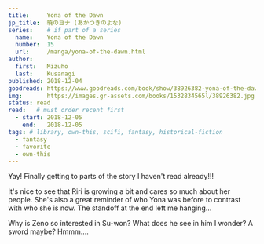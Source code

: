 ```yaml
---
title:     Yona of the Dawn
jp_title:  暁のヨナ (あかつきのよな)
series:    # if part of a series
  name:    Yona of the Dawn
  number:  15
  url:     /manga/yona-of-the-dawn.html
author: 
  first:   Mizuho 
  last:    Kusanagi
published: 2018-12-04 
goodreads: https://www.goodreads.com/book/show/38926382-yona-of-the-dawn-vol-15
img:       https://images.gr-assets.com/books/1532834565l/38926382.jpg
status: read
read:   # must order recent first
  - start: 2018-12-05 
    end:   2018-12-05
tags: # library, own-this, scifi, fantasy, historical-fiction
  - fantasy
  - favorite
  - own-this
---
```


Yay! Finally getting to parts of the story I haven't read already!!! 

It's nice to see that Riri is growing a bit and cares so much about her people. She's also a great reminder of who Yona was before to contrast with who she is now. The standoff at the end left me hanging... 

<p class="spoiler">Why is Zeno so interested in Su-won? What does he see in him I wonder? A sword maybe? Hmmm....</p>